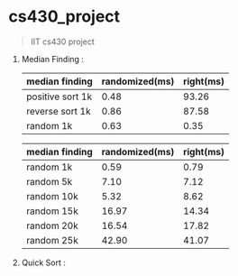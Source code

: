 # cs430_project

> IIT cs430 project

1. Median Finding :
   
   | median finding   | randomized(ms) | right(ms) |
   | ---------------- | -------------- | --------- |
   | positive sort 1k | 0.48           | 93.26     |
   | reverse sort 1k  | 0.86           | 87.58     |
   | random 1k        | 0.63           | 0.35      |
   
   | median finding | randomized(ms) | right(ms) |
   | -------------- | -------------- | --------- |
   | random 1k      | 0.59           | 0.79      |
   | random 5k      | 7.10           | 7.12      |
   | random 10k     | 5.32           | 8.62      |
   | random 15k     | 16.97          | 14.34     |
   | random 20k     | 16.54          | 17.82     |
   | random 25k     | 42.90          | 41.07     |

2. Quick Sort :

